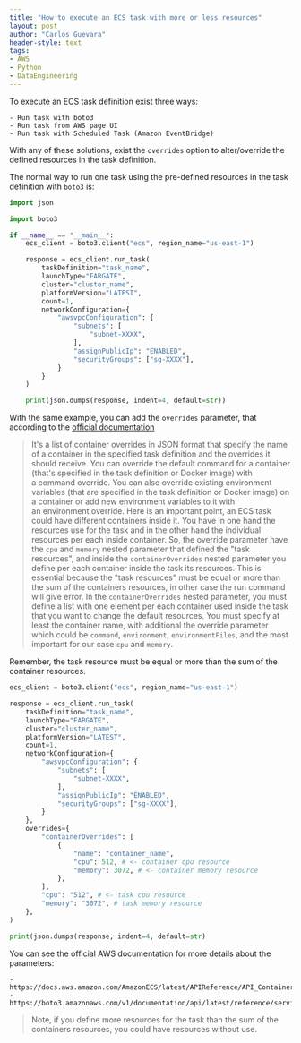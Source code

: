 ```yaml
---
title: "How to execute an ECS task with more or less resources"
layout: post
author: "Carlos Guevara"
header-style: text
tags:
- AWS
- Python
- DataEngineering
---
```

To execute an ECS task definition exist three ways:

    - Run task with boto3
    - Run task from AWS page UI
    - Run task with Scheduled Task (Amazon EventBridge)

With any of these solutions, exist the `overrides` option to alter/override the defined resources in the task definition.

The normal way to run one task using the pre-defined resources in the task definition with `boto3` is:

```python
import json

import boto3

if __name__ == "__main__":
    ecs_client = boto3.client("ecs", region_name="us-east-1")

    response = ecs_client.run_task(
        taskDefinition="task_name",
        launchType="FARGATE",
        cluster="cluster_name",
        platformVersion="LATEST",
        count=1,
        networkConfiguration={
            "awsvpcConfiguration": {
                "subnets": [
                    "subnet-XXXX",
                ],
                "assignPublicIp": "ENABLED",
                "securityGroups": ["sg-XXXX"],
            }
        }
    )

    print(json.dumps(response, indent=4, default=str))

```

With the same example, you can add the `overrides` parameter, that according to the [official documentation](https://boto3.amazonaws.com/v1/documentation/api/latest/reference/services/ecs.html#ECS.Client.run_task)

> It's a list of container overrides in JSON format that specify the name of a container in the specified task definition and the overrides it should receive. You can override the default command for a container (that's specified in the task definition or Docker image) with a command override. You can also override existing environment variables (that are specified in the task definition or Docker image) on a container or add new environment variables to it with an environment override.
Here is an important point, an ECS task could have different containers inside it. You have in one hand the resources use for the task and in the other hand the individual resources per each inside container.
So, the override parameter have the `cpu` and `memory` nested parameter that defined the "task resources", and inside the `containerOverrides` nested parameter you define per each container inside the task its resources. This is essential because the "task resources" must be equal or more than the sum of the containers resources, in other case the run command will give error.
In the `containerOverrides` nested parameter, you must define a list with one element per each container used inside the task that you want to change the default resources. You must specify at least the container name, with additional the override parameter which could be `command`, `environment`, `environmentFiles`, and the most important for our case `cpu` and `memory`.

Remember, the task resource must be equal or more than the sum of the container resources.

```python
ecs_client = boto3.client("ecs", region_name="us-east-1")

response = ecs_client.run_task(
    taskDefinition="task_name",
    launchType="FARGATE",
    cluster="cluster_name",
    platformVersion="LATEST",
    count=1,
    networkConfiguration={
        "awsvpcConfiguration": {
            "subnets": [
                "subnet-XXXX",
            ],
            "assignPublicIp": "ENABLED",
            "securityGroups": ["sg-XXXX"],
        }
    },
    overrides={
        "containerOverrides": [
            {
                "name": "container_name",
                "cpu": 512, # <- container cpu resource
                "memory": 3072, # <- container memory resource
            },
        ],
        "cpu": "512", # <- task cpu resource
        "memory": "3072", # task memory resource
    },
)

print(json.dumps(response, indent=4, default=str)

```
You can see the official AWS documentation for more details about the parameters:

    - https://docs.aws.amazon.com/AmazonECS/latest/APIReference/API_ContainerOverride.html
    - https://boto3.amazonaws.com/v1/documentation/api/latest/reference/services/ecs.html#ECS.Client.run_task

> Note, if you define more resources for the task than the sum of the containers resources, you could have resources without use.